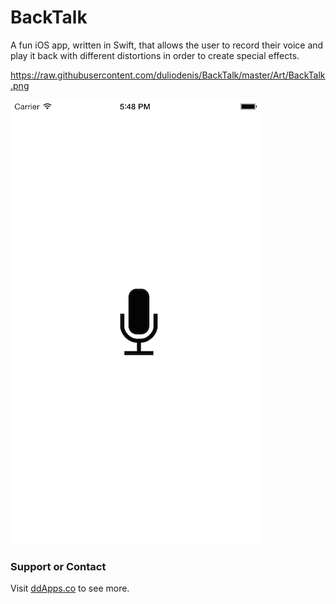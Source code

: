 # BackTalk
A fun iOS app, written in Swift, that allows the user to record their voice and play it back with different distortions in order to create special effects.

https://raw.githubusercontent.com/duliodenis/BackTalk/master/Art/BackTalk.png

![](https://raw.githubusercontent.com/duliodenis/BackTalk/master/Art/BackTalk.png)

### Support or Contact
Visit [ddApps.co](http://ddapps.co) to see more.